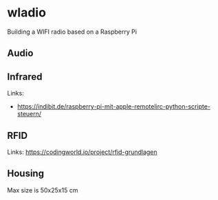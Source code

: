 # wladio
Building a WIFI radio based on a Raspberry Pi



## Audio

## Infrared

Links:
- https://indibit.de/raspberry-pi-mit-apple-remotelirc-python-scripte-steuern/

## RFID

Links:
https://codingworld.io/project/rfid-grundlagen

## Housing

Max size is 50x25x15 cm
